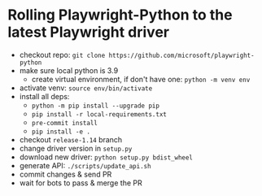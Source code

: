# Rolling Playwright-Python to the latest Playwright driver

* checkout repo: `git clone https://github.com/microsoft/playwright-python`
* make sure local python is 3.9
    * create virtual environment, if don't have one: `python -m venv env`
* activate venv: `source env/bin/activate`
* install all deps:
     - `python -m pip install --upgrade pip`
     - `pip install -r local-requirements.txt`
     - `pre-commit install`
     - `pip install -e .`
* checkout `release-1.14` branch
* change driver version in `setup.py`
* download new driver: `python setup.py bdist_wheel`
* generate API: `./scripts/update_api.sh`
* commit changes & send PR
* wait for bots to pass & merge the PR
